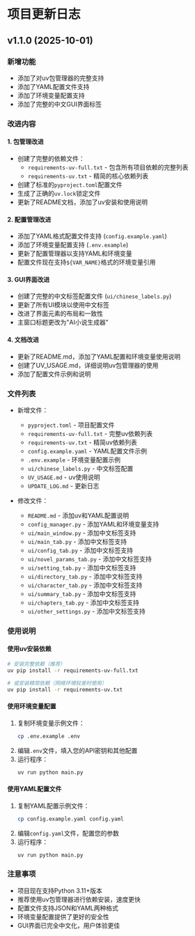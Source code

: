# 项目更新日志

## v1.1.0 (2025-10-01)

### 新增功能
- 添加了对uv包管理器的完整支持
- 添加了YAML配置文件支持
- 添加了环境变量配置支持
- 添加了完整的中文GUI界面标签

### 改进内容

#### 1. 包管理改进
- 创建了完整的依赖文件：
  - `requirements-uv-full.txt` - 包含所有项目依赖的完整列表
  - `requirements-uv.txt` - 精简的核心依赖列表
- 创建了标准的`pyproject.toml`配置文件
- 生成了正确的`uv.lock`锁定文件
- 更新了README文档，添加了uv安装和使用说明

#### 2. 配置管理改进
- 添加了YAML格式配置文件支持 (`config.example.yaml`)
- 添加了环境变量配置支持 (`.env.example`)
- 更新了配置管理器以支持YAML和环境变量
- 配置文件现在支持`${VAR_NAME}`格式的环境变量引用

#### 3. GUI界面改进
- 创建了完整的中文标签配置文件 (`ui/chinese_labels.py`)
- 更新了所有UI模块以使用中文标签
- 改进了界面元素的布局和一致性
- 主窗口标题更改为"AI小说生成器"

#### 4. 文档改进
- 更新了README.md，添加了YAML配置和环境变量使用说明
- 创建了UV_USAGE.md，详细说明uv包管理器的使用
- 添加了配置文件示例和说明

### 文件列表
- 新增文件：
  - `pyproject.toml` - 项目配置文件
  - `requirements-uv-full.txt` - 完整uv依赖列表
  - `requirements-uv.txt` - 精简uv依赖列表
  - `config.example.yaml` - YAML配置文件示例
  - `.env.example` - 环境变量配置示例
  - `ui/chinese_labels.py` - 中文标签配置
  - `UV_USAGE.md` - uv使用说明
  - `UPDATE_LOG.md` - 更新日志

- 修改文件：
  - `README.md` - 添加uv和YAML配置说明
  - `config_manager.py` - 添加YAML和环境变量支持
  - `ui/main_window.py` - 添加中文标签支持
  - `ui/main_tab.py` - 添加中文标签支持
  - `ui/config_tab.py` - 添加中文标签支持
  - `ui/novel_params_tab.py` - 添加中文标签支持
  - `ui/setting_tab.py` - 添加中文标签支持
  - `ui/directory_tab.py` - 添加中文标签支持
  - `ui/character_tab.py` - 添加中文标签支持
  - `ui/summary_tab.py` - 添加中文标签支持
  - `ui/chapters_tab.py` - 添加中文标签支持
  - `ui/other_settings.py` - 添加中文标签支持

### 使用说明

#### 使用uv安装依赖
```bash
# 安装完整依赖（推荐）
uv pip install -r requirements-uv-full.txt

# 或安装精简依赖（网络环境较差时使用）
uv pip install -r requirements-uv.txt
```

#### 使用环境变量配置
1. 复制环境变量示例文件：
   ```bash
   cp .env.example .env
   ```
2. 编辑`.env`文件，填入您的API密钥和其他配置
3. 运行程序：
   ```bash
   uv run python main.py
   ```

#### 使用YAML配置文件
1. 复制YAML配置示例文件：
   ```bash
   cp config.example.yaml config.yaml
   ```
2. 编辑`config.yaml`文件，配置您的参数
3. 运行程序：
   ```bash
   uv run python main.py
   ```

### 注意事项
- 项目现在支持Python 3.11+版本
- 推荐使用uv包管理器进行依赖安装，速度更快
- 配置文件支持JSON和YAML两种格式
- 环境变量配置提供了更好的安全性
- GUI界面已完全中文化，用户体验更佳